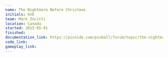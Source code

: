 ```yaml
---
name: The Nightmare Before Christmas
initials: GVE
team: Mark Incitti
location: Canada
started: 2015-05-01
finished:
documentation_link: https://pinside.com/pinball/forum/topic/the-nightmare-before-christmas
code_link:
gameplay_link:
---
```

